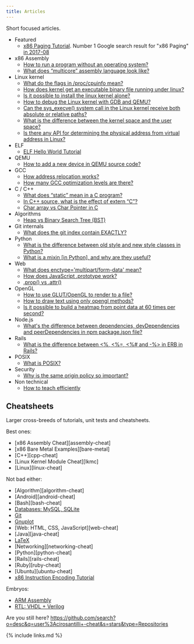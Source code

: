 ```yaml
---
title: Articles
---
```


Short focused articles.

-   Featured
    -   [x86 Paging Tutorial](/x86-paging). Number 1 Google search result for "x86 Paging" [in 2017-08](http://archive.is/VUSNt)
-   x86 Assembly
    -   [How to run a program without an operating system?](http://stackoverflow.com/a/32483545/895245)
    -   [What does “multicore” assembly language look like?](http://stackoverflow.com/questions/980999/what-does-multicore-assembly-language-look-like/33651438#33651438)
-   Linux kernel
    -   [What do the flags in /proc/cpuinfo mean?](http://unix.stackexchange.com/a/219674/32558)
    -   [How does kernel get an executable binary file running under linux?](http://stackoverflow.com/a/31394861/895245)
    -   [Is it possible to install the linux kernel alone?](http://unix.stackexchange.com/questions/17122/is-it-possible-to-install-the-linux-kernel-alone/200572#200572)
    -   [How to debug the Linux kernel with GDB and QEMU?](http://stackoverflow.com/questions/11408041/how-to-debug-the-linux-kernel-with-gdb-and-qemu/33203642#33203642)
    -   [Can the sys_execve() system call in the Linux kernel receive both absolute or relative paths?](http://stackoverflow.com/questions/33852690/can-the-sys-execve-system-call-in-the-linux-kernel-receive-both-absolute-or-re/42290593#42290593)
    -   [What is the difference between the kernel space and the user space?](https://stackoverflow.com/questions/5957570/what-is-the-difference-between-the-kernel-space-and-the-user-space/44285809#44285809)
    -   [Is there any API for determining the physical address from virtual address in Linux?](https://stackoverflow.com/questions/5748492/is-there-any-api-for-determining-the-physical-address-from-virtual-address-in-li/45128487#45128487)
-   ELF
    -   [ELF Hello World Tutorial](/elf-hello-world)
-   QEMU
    -   [How to add a new device in QEMU source code?](https://stackoverflow.com/questions/28315265/how-to-add-a-new-device-in-qemu-source-code/44612957#44612957)
-   GCC
    -   [How address relocation works?](http://stackoverflow.com/a/30507725/895245)
    -   [How many GCC optimization levels are there?](http://stackoverflow.com/a/30308151/895245)
-   C / C++
    -   [What does “static” mean in a C program?](http://stackoverflow.com/questions/572547/what-does-static-mean-in-a-c-program/14339047#14339047)
    -   [In C++ source, what is the effect of extern “C”?](http://stackoverflow.com/questions/1041866/in-c-source-what-is-the-effect-of-extern-c/30526795#30526795)
    -   [Char array vs Char Pointer in C](http://stackoverflow.com/questions/10186765/char-array-vs-char-pointer-in-c/30661089#30661089)
-   Algorithms
    -   [Heap vs Binary Search Tree (BST)](http://stackoverflow.com/a/29548834/895245)
-   Git internals
    -   [What does the git index contain EXACTLY?](http://stackoverflow.com/a/25806452/895245)
-   Python
    -   [What is the difference between old style and new style classes in Python?](http://stackoverflow.com/a/19950198/895245)
    -   [What is a mixin [in Python], and why are they useful?](http://stackoverflow.com/a/20022860/895245)
-   Web
    -   [What does enctype='multipart/form-data' mean?](http://stackoverflow.com/a/28380690/895245)
    -   [How does JavaScript .prototype work?](http://stackoverflow.com/a/23877420/895245)
    -   [.prop() vs .attr()](http://stackoverflow.com/a/24595458/895245)
-   OpenGL
    -   [How to use GLUT/OpenGL to render to a file?](http://stackoverflow.com/a/14324292/895245)
    -   [How to draw text using only opengl methods?](http://stackoverflow.com/questions/8847899/opengl-how-to-draw-text-using-only-opengl-methods/36065835#36065835)
    -   [Is it possible to build a heatmap from point data at 60 times per second?](http://stackoverflow.com/questions/30864752/is-it-possible-to-build-a-heatmap-from-point-data-at-60-times-per-second/39839788#39839788)
-   Node.js
    -   [What's the difference between dependencies, devDependencies and peerDependencies in npm package.json file?](http://stackoverflow.com/a/22004559/895245)
-   Rails
    -   [What is the difference between <%, <%=, <%# and -%> in ERB in Rails?](http://stackoverflow.com/a/25626629/895245)
-   POSIX
    -   [What is POSIX?](http://stackoverflow.com/a/31865755/895245)
-   Security
    -   [Why is the same origin policy so important?](http://security.stackexchange.com/a/72569/53321)
-   Non technical
    -   [How to teach efficiently](https://github.com/cirosantilli/how-to-teach-efficiently)

## Cheatsheets

Larger cross-breeds of tutorials, unit tests and cheatsheets.

Best ones:

-   [x86 Assembly Cheat][assembly-cheat]
-   [x86 Bare Metal Examples][bare-metal]
-   [C++][cpp-cheat]
-   [Linux Kernel Module Cheat][lkmc]
-   [Linux][linux-cheat]

Not bad either:

-   [Algorithm][algorithm-cheat]
-   [Android][android-cheat]
-   [Bash][bash-cheat]
-   [Databases: MySQL, SQLite](/db)
-   [Git](/git-tutorial)
-   [Gnuplot](https://github.com/cirosantilli/gnuplot-cheat)
-   [Web: HTML, CSS, JavaScript][web-cheat]
-   [Java][java-cheat]
-   [LaTeX](https://github.com/cirosantilli/latex-cheat)
-   [Networking][networking-cheat]
-   [Python][python-cheat]
-   [Rails][rails-cheat]
-   [Ruby][ruby-cheat]
-   [Ubuntu][ubuntu-cheat]
-   [x86 Instruction Encoding Tutorial](https://github.com/cirosantilli/x86-instruction-encoding-tutorial)

Embryos:

-   [ARM Assembly](https://github.com/cirosantilli/arm-assembly-cheat)
-   [RTL: VHDL + Verilog](https://github.com/cirosantilli/rtl-cheat)

Are you still here? <https://github.com/search?o=desc&q=user%3Acirosantilli+-cheat&s=stars&type=Repositories>

{% include links.md %}
